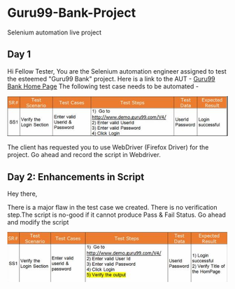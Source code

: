 # Guru99-Bank-Project
Selenium automation live project

## Day 1

Hi Fellow Tester, 
You are the Selenium automation engineer assigned to test the esteemed "Guru99 Bank" project.
Here is a link to the AUT - [Guru99 Bank Home Page](http://www.demo.guru99.com/V4/)
The following test case needs to be automated -

![test_scenario_v1](https://github.com/tsokomalusi/Bank-Project/blob/master/resources/images/test_case_v1.png)

The client has requested you to use WebDriver (Firefox Driver) for the project. Go ahead and record the script in Webdriver.

## Day 2: Enhancements in Script

Hey there,

There is a major flaw in the test case we created. There is no verification step.The script is no-good if it cannot produce Pass & Fail Status. 
Go ahead and modify the script

![test_scenario_v2](https://github.com/tsokomalusi/Bank-Project/blob/master/resources/images/test_case_v2.png)
